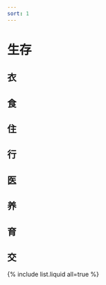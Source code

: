 ```yaml
---
sort: 1
---
```



# 生存

## 衣

## 食

## 住

## 行

## 医

## 养

## 育

## 交

{% include list.liquid all=true %}